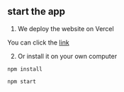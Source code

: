 ## start the app
1. We deploy the website on Vercel

You can click the [link](https://unihelp.vercel.app/) 

2. Or install it on your own computer

`npm install`

`npm start` 
